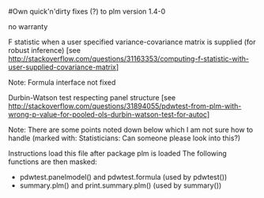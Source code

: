 #Own quick'n'dirty fixes (?) to plm version 1.4-0

no warranty


 F statistic when a user specified variance-covariance matrix is supplied (for robust inference)
 [see http://stackoverflow.com/questions/31163353/computing-f-statistic-with-user-supplied-covariance-matrix]

 Note: Formula interface not fixed

 Durbin-Watson test respecting panel structure
  [see http://stackoverflow.com/questions/31894055/pdwtest-from-plm-with-wrong-p-value-for-pooled-ols-durbin-watson-test-for-autoc]

Note: There are some points noted down below which I am not sure how to handle
       (marked with:  Statisticians: Can someone please look into this?)


 Instructions
 load this file after package plm is loaded
 The following functions are then masked:
   - pdwtest.panelmodel() and pdwtest.formula (used by pdwtest())
   - summary.plm() and print.summary.plm() (used by summary())

